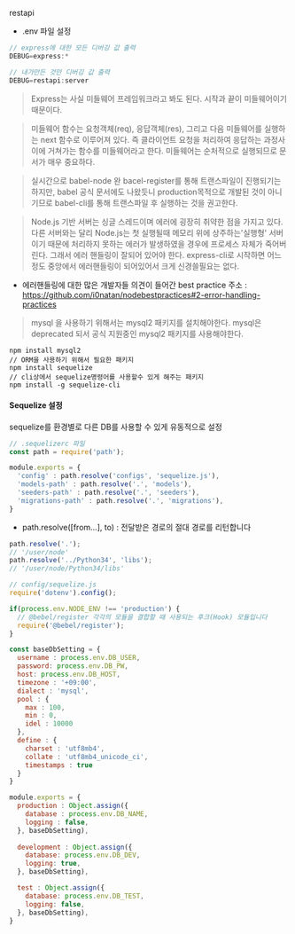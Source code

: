 restapi


- .env 파일 설정 
```javascript
// express에 대한 모든 디버깅 값 출력
DEBUG=express:*

// 내가만든 것만 디버깅 값 출력 
DEBUG=restapi:server
```

> Express는 사실 미들웨어 프레임워크라고 봐도 된다. 시작과 끝이 미들웨어이기 때문이다.

> 미들웨어 함수는 요청객체(req), 응답객체(res), 그리고 다음 미들웨어를 실행하는 next 함수로 이루어져 있다. 즉 클라이언트 요청을 처리하여 응답하는 과정사이에 거쳐가는 함수를 미들웨어라고 한다. 
> 미들웨어는 순처적으로 실행되므로 문서가 매우 중요하다.



> 실시간으로 babel-node 완 bacel-register를 통해 트랜스파일이 진행되기는 하지만, babel 공식 문서에도 나왔듯니 production목적으로 개발된 것이 아니기므로 babel-cli를 통해 트랜스파일 후 실행하는 것을 권고한다. 

> Node.js 기반 서버는 싱글 스레드이며 에러에 굉장히 취약한 점을 가지고 있다. 다른 서버와는 달리 Node.js는 첫 실행될때 메모리 위에 상주하는'실행형' 서버이기 때문에 처리하지 못하는 에러가 발생하였을 경우에 프로세스 자체가 죽어버린다. 그래서 에러 핸들링이 잘되어 있어야 한다. express-cli로 시작하면 어느정도 중앙에서 에러핸들링이 되어있어서 크게 신경쓸필요는 없다.

- 에러핸들링에 대한 많은 개발자들 의견이 들어간 best practice 주소 : https://github.com/i0natan/nodebestpractices#2-error-handling-practices


> mysql 을 사용하기 위해서는 mysql2 패키지를 설치해야한다. mysql은 deprecated 되서 공식 지원중인 mysql2 패키지를 사용해야한다. 

```shell
npm install mysql2
// ORM을 사용하기 위해서 필요한 패키지
npm install sequelize
// cli상에서 sequelize명령어를 사용할수 있게 해주는 패키지
npm install -g sequelize-cli
```

#### Sequelize 설정
sequelize를 환경별로 다른 DB를 사용할 수 있게 유동적으로 설정

```javascript
// .sequelizerc 파일
const path = require('path');

module.exports = {
  'config' : path.resolve('configs', 'sequelize.js'),
  'models-path' : path.resolve('.', 'models'),
  'seeders-path' : path.resolve('.', 'seeders'),
  'migrations-path' : path.resolve('.', 'migrations'),
}
```

- path.resolve([from…], to) : 전달받은 경로의 절대 경로를 리턴합니다

```javascript 
path.resolve('.');
// '/user/node'
path.resolve('../Python34', 'libs');
// '/user/node/Python34/libs'
```


```javascript
// config/sequelize.js
require('dotenv').config();

if(process.env.NODE_ENV !== 'production') {
  // @bebel/register 각각의 모듈을 결합할 때 사용되는 후크(Hook) 모듈입니다
  require('@bebel/register');
}

const baseDbSetting = {
  username : process.env.DB_USER,
  password: process.env.DB_PW,
  host: process.env.DB_HOST,
  timezone : '+09:00',
  dialect : 'mysql',
  pool : {
    max : 100,
    min : 0,
    idel : 10000
  },
  define : {
    charset : 'utf8mb4',
    collate : 'utf8mb4_unicode_ci',
    timestamps : true
  }
}

module.exports = {
  production : Object.assign({
    database : process.env.DB_NAME,
    logging : false,
  }, baseDbSetting),
  
  development : Object.assign({
    database: process.env.DB_DEV,
    logging: true,
  }, baseDbSetting),

  test : Object.assign({
    database: process.env.DB_TEST,
    logging: false,
  }, baseDbSetting),
}
```




